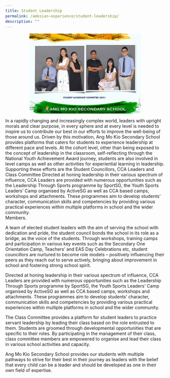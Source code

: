 ```yaml
---
title: Student Leadership
permalink: /amksian-experience/student-leadership/
description: ""
---
```

<style>  
img {  
  display: block;  
  margin-left: auto;  
  margin-right: auto;  
}  
</style>  
<body><img src="/images/student%20leadership.jpg" alt="Student Leadership" style="width:70%;">  
  
</body>

In a rapidly changing and increasingly complex world, leaders with upright morals and clear purpose, in every sphere and at every level is needed to inspire us to contribute our best in our efforts to improve the well-being of those around us. Driven by this motivation, Ang Mo Kio Secondary School provides platforms that caters for students to experience leadership at different pace and levels. At the cohort level, other than being exposed to the concept of leadership in the classroom, self-reflecting through the National Youth Achievement Award journey, students are also involved in level camps as well as other activities for experiential learning in leadership. Supporting these efforts are the Student Councillors, CCA Leaders and Class Committee Directed at honing leadership in their various spectrum of influence, CCA Leaders are provided with numerous opportunities such as the Leadership Through Sports programme by SportSG, the Youth Sports Leaders’ Camp organised by ActiveSG as well as CCA based camps, workshops and attachments. These programmes aim to develop students’ character, communication skills and competencies by providing various practical experiences within multiple platforms in school and the wider community. <br>
Members.

  

A team of elected student leaders with the aim of serving the school with dedication and pride, the student council bonds the school in its role as a bridge, as the voice of the students. Through workshops, training camps and participation in various key events such as the Secondary One Orientation Camp, Teachers’ and EAS Day Celebrations etc, student councillors are nurtured to become role models – positively influencing their peers as they reach out to serve actively, bringing about improvement in school and fostering strong school spirit.

  

Directed at honing leadership in their various spectrum of influence, CCA Leaders are provided with numerous opportunities such as the Leadership Through Sports programme by SportSG, the Youth Sports Leaders’ Camp organised by ActiveSG as well as CCA based camps, workshops and attachments. These programmes aim to develop students’ character, communication skills and competencies by providing various practical experiences within multiple platforms in school and the wider community.

  

The Class Committee provides a platform for student leaders to practice servant leadership by leading their class based on the role entrusted to them. Students are groomed through developmental opportunities that are specific to their roles. By participating in the management of their class, class committee members are empowered to organise and lead their class in various school activities and capacity.

  

Ang Mo Kio Secondary School provides our students with multiple pathways to strive for their best in their journey as leaders with the belief that every child can be a leader and should be developed as one in their own field of expertise.
